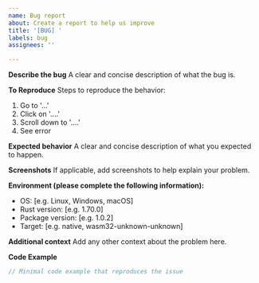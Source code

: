 ```yaml
---
name: Bug report
about: Create a report to help us improve
title: '[BUG] '
labels: bug
assignees: ''

---
```


**Describe the bug**
A clear and concise description of what the bug is.

**To Reproduce**
Steps to reproduce the behavior:
1. Go to '...'
2. Click on '....'
3. Scroll down to '....'
4. See error

**Expected behavior**
A clear and concise description of what you expected to happen.

**Screenshots**
If applicable, add screenshots to help explain your problem.

**Environment (please complete the following information):**
 - OS: [e.g. Linux, Windows, macOS]
 - Rust version: [e.g. 1.70.0]
 - Package version: [e.g. 1.0.2]
 - Target: [e.g. native, wasm32-unknown-unknown]

**Additional context**
Add any other context about the problem here.

**Code Example**
```rust
// Minimal code example that reproduces the issue
```
